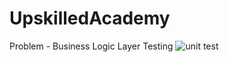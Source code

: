 # UpskilledAcademy

Problem - Business Logic Layer Testing
![unit test](https://user-images.githubusercontent.com/49251756/214056963-6aa712ea-70f5-4e13-b62c-e4e986a6d285.PNG)
